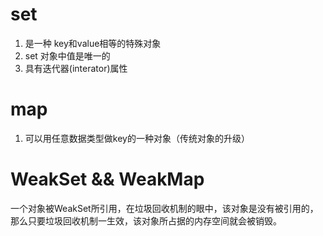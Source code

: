 # set
1. 是一种 key和value相等的特殊对象
2. set 对象中值是唯一的
3. 具有迭代器(interator)属性

# map
1. 可以用任意数据类型做key的一种对象（传统对象的升级）

# WeakSet  &&  WeakMap
一个对象被WeakSet所引用，在垃圾回收机制的眼中，该对象是没有被引用的，
那么只要垃圾回收机制一生效，该对象所占据的内存空间就会被销毁。